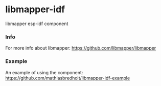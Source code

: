 # libmapper-idf
libmapper esp-idf component

### Info
For more info about libmapper: https://github.com/libmapper/libmapper

### Example
An example of using the component: https://github.com/mathiasbredholt/libmapper-idf-example
